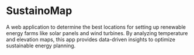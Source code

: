 # SustainoMap
A web application to determine the best locations for setting up renewable energy farms like solar panels and wind turbines. By analyzing temperature and elevation maps, this app provides data-driven insights to optimize sustainable energy planning.
